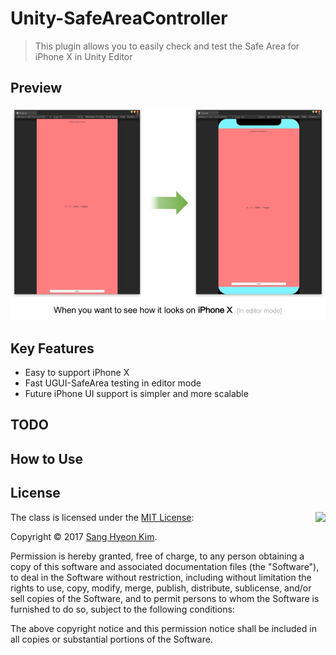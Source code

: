 # Unity-SafeAreaController
> This plugin allows you to easily check and test the Safe Area for iPhone X in Unity Editor

## Preview
![fig-0](ReadmeFig/fig-0.jpg)

## Key Features
- Easy to support iPhone X
- Fast UGUI-SafeArea testing in editor mode
- Future iPhone UI support is simpler and more scalable

## TODO

## How to Use

## License

<img align="right" src="http://opensource.org/trademarks/opensource/OSI-Approved-License-100x137.png">

The class is licensed under the [MIT License](http://opensource.org/licenses/MIT):

Copyright &copy; 2017 [Sang Hyeon Kim](http://www.github.com/rlatkdgus500).

Permission is hereby granted, free of charge, to any person obtaining a copy of this software and associated documentation files (the "Software"), to deal in the Software without restriction, including without limitation the rights to use, copy, modify, merge, publish, distribute, sublicense, and/or sell copies of the Software, and to permit persons to whom the Software is furnished to do so, subject to the following conditions:

The above copyright notice and this permission notice shall be included in all copies or substantial portions of the Software.
